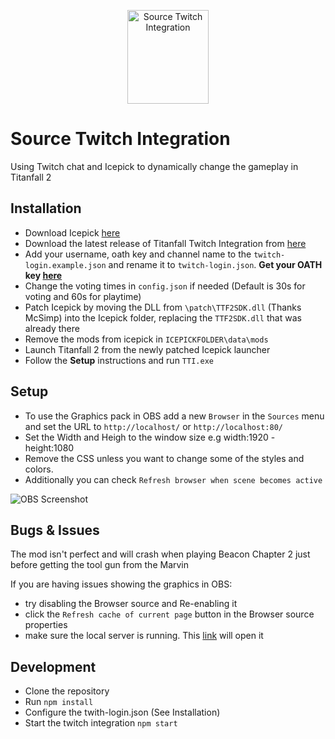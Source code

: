 <p align="center" style="text-align:center"><img width="130" height="150" src="https://raw.githubusercontent.com/taskinoz/source-twitch-integration/master/icon/SourceTwitchIntegration.png" alt="Source Twitch Integration" /></p>

# Source Twitch Integration

Using Twitch chat and Icepick to dynamically change the gameplay in Titanfall 2

## Installation

- Download Icepick [here](https://titanfallmods.com)
- Download the latest release of Titanfall Twitch Integration from [here](https://github.com/taskinoz/source-twitch-integration/releases/)
- Add your username, oath key and channel name to the ``twitch-login.example.json`` and rename it to ``twitch-login.json``. **Get your OATH key [here](https://twitchapps.com/tmi/)**
- Change the voting times in ``config.json`` if needed (Default is 30s for voting and 60s for playtime)
- Patch Icepick by moving the DLL from ``\patch\TTF2SDK.dll`` (Thanks McSimp) into the Icepick folder, replacing the `TTF2SDK.dll` that was already there
- Remove the mods from icepick in ``ICEPICKFOLDER\data\mods``
- Launch Titanfall 2 from the newly patched Icepick launcher
- Follow the **Setup** instructions and run ``TTI.exe``

## Setup

- To use the Graphics pack in OBS add a new `Browser` in the `Sources` menu and set the URL to `http://localhost/` or `http://localhost:80/`
- Set the Width and Heigh to the window size e.g width:1920 - height:1080
- Remove the CSS unless you want to change some of the styles and colors.
- Additionally you can check `Refresh browser when scene becomes active`

![OBS Screenshot](https://raw.githubusercontent.com/taskinoz/source-twitch-integration/master/setup/OBSScreenshot.png)

## Bugs & Issues

The mod isn't perfect and will crash when playing Beacon Chapter 2 just before getting the tool gun from the Marvin

If you are having issues showing the graphics in OBS:
- try disabling the Browser source and Re-enabling it
- click the `Refresh cache of current page` button in the Browser source properties
- make sure the local server is running. This [link](http://localhost/) will open it

## Development

- Clone the repository
- Run `npm install`
- Configure the twith-login.json (See Installation)
- Start the twitch integration `npm start`
